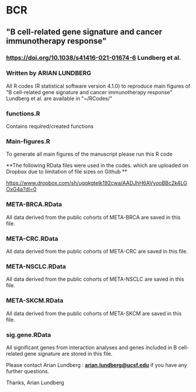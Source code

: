 # BCR

## "B cell-related gene signature and cancer immunotherapy response" 
### https://doi.org/10.1038/s41416-021-01674-6  Lundberg et al.

### Written by ARIAN LUNDBERG 

All R codes (R statistical software version 4.1.0) to reproduce main figures of 
"B cell-related gene signature and cancer immunotherapy response" 
Lundberg et al. are available in "~/RCodes/"

### functions.R
Contains required/created functions

### Main-figures.R
To generate all main figures of the manuscript please run this R code


**The following RData files were used in the codes. which are uploaded on Dropbox due to limitation of file sizes on Github **

https://www.dropbox.com/sh/uggkgtelk192cwa/AADJhH6AVyooBBc2k4LGOxG4a?dl=0 

### META-BRCA.RData 
All data derived from the public cohorts of META-BRCA are saved in this file. 

### META-CRC.RData 
All data derived from the public cohorts of META-CRC are saved in this file. 

### META-NSCLC.RData 
All data derived from the public cohorts of META-NSCLC are saved in this file. 

### META-SKCM.RData 
All data derived from the public cohorts of META-SKCM are saved in this file. 

### sig.gene.RData
All significant genes from interaction analyses and genes included in B cell-related gene signature are stored in this file.


Please contact Arian Lundberg : **arian.lundberg@ucsf.edu** if you have any further questions. 

Thanks,
Arian Lundberg
